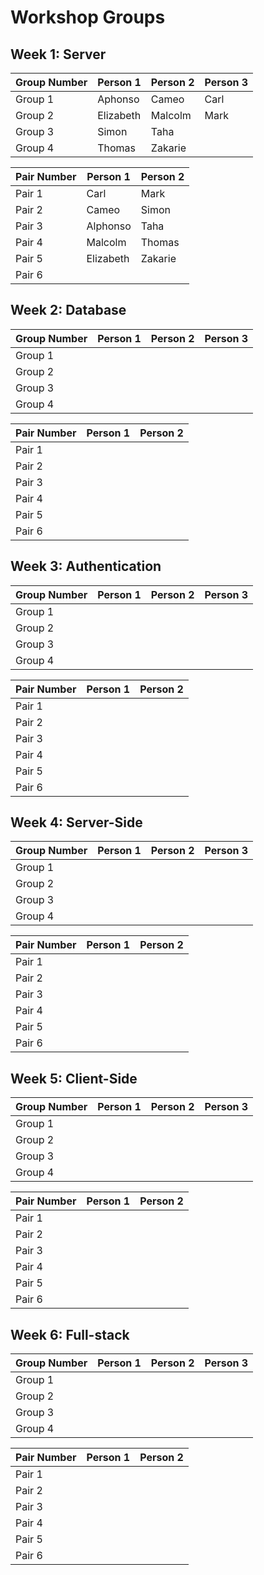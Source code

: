 # Workshop Groups

## Week 1: Server

| Group Number | Person 1 | Person 2 | Person 3 |
| ------------ | -------- | -------- | -------- |
| Group 1      | Aphonso  | Cameo    | Carl     |
| Group 2      | Elizabeth| Malcolm  | Mark     |
| Group 3      | Simon    | Taha     |          |
| Group 4      | Thomas   | Zakarie  |          |


| Pair Number | Person 1 | Person 2 | 
| ----------- | -------- | -------- |
| Pair 1      | Carl     | Mark     | 
| Pair 2      | Cameo    | Simon    |
| Pair 3      | Alphonso | Taha     |
| Pair 4      | Malcolm  | Thomas   |
| Pair 5      | Elizabeth| Zakarie  |
| Pair 6      |          |          |



## Week 2: Database

| Group Number | Person 1 | Person 2 | Person 3 |
| ------------ | -------- | -------- | -------- |
| Group 1      |          |          |          |
| Group 2      |          |          |          |
| Group 3      |          |          |          |
| Group 4      |          |          |          |


| Pair Number | Person 1 | Person 2 | 
| ----------- | -------- | -------- |
| Pair 1      |          |          | 
| Pair 2      |          |          |
| Pair 3      |          |          |
| Pair 4      |          |          |
| Pair 5      |          |          |
| Pair 6      |          |          |



## Week 3: Authentication


| Group Number | Person 1 | Person 2 | Person 3 |
| ------------ | -------- | -------- | -------- |
| Group 1      |          |          |          |
| Group 2      |          |          |          |
| Group 3      |          |          |          |
| Group 4      |          |          |          |


| Pair Number | Person 1 | Person 2 | 
| ----------- | -------- | -------- |
| Pair 1      |          |          | 
| Pair 2      |          |          |
| Pair 3      |          |          |
| Pair 4      |          |          |
| Pair 5      |          |          |
| Pair 6      |          |          |



## Week 4: Server-Side


| Group Number | Person 1 | Person 2 | Person 3 |
| ------------ | -------- | -------- | -------- |
| Group 1      |          |          |          |
| Group 2      |          |          |          |
| Group 3      |          |          |          |
| Group 4      |          |          |          |


| Pair Number | Person 1 | Person 2 | 
| ----------- | -------- | -------- |
| Pair 1      |          |          | 
| Pair 2      |          |          |
| Pair 3      |          |          |
| Pair 4      |          |          |
| Pair 5      |          |          |
| Pair 6      |          |          |



## Week 5: Client-Side


| Group Number | Person 1 | Person 2 | Person 3 |
| ------------ | -------- | -------- | -------- |
| Group 1      |          |          |          |
| Group 2      |          |          |          |
| Group 3      |          |          |          |
| Group 4      |          |          |          |


| Pair Number | Person 1 | Person 2 | 
| ----------- | -------- | -------- |
| Pair 1      |          |          | 
| Pair 2      |          |          |
| Pair 3      |          |          |
| Pair 4      |          |          |
| Pair 5      |          |          |
| Pair 6      |          |          |



## Week 6: Full-stack


| Group Number | Person 1 | Person 2 | Person 3 |
| ------------ | -------- | -------- | -------- |
| Group 1      |          |          |          |
| Group 2      |          |          |          |
| Group 3      |          |          |          |
| Group 4      |          |          |          |


| Pair Number | Person 1 | Person 2 | 
| ----------- | -------- | -------- |
| Pair 1      |          |          | 
| Pair 2      |          |          |
| Pair 3      |          |          |
| Pair 4      |          |          |
| Pair 5      |          |          |
| Pair 6      |          |          |
